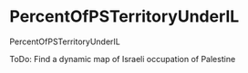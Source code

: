 # PercentOfPSTerritoryUnderIL
PercentOfPSTerritoryUnderIL

ToDo:
  Find a dynamic map of Israeli occupation of Palestine
